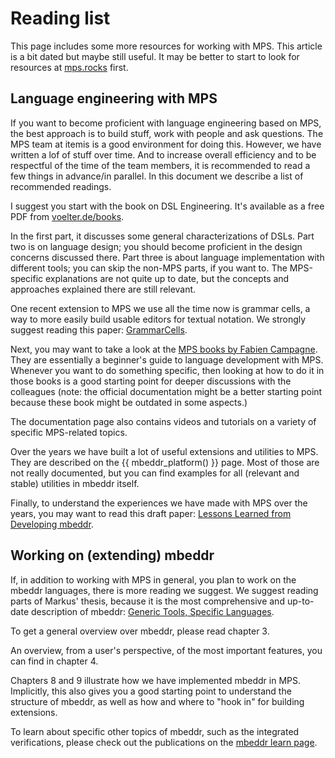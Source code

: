 # Reading list

This page includes some more resources for working with MPS. This article is a bit dated but maybe still useful.
It may be better to start to look for resources at [mps.rocks](https://mps.rocks/) first.

## Language engineering with MPS

If you want to become proficient with language engineering based on MPS, the best approach is to build stuff, work with people and ask questions. The MPS team at itemis is a good environment for doing this. However, we have written a lof of stuff over time. And to increase overall efficiency and to be respectful of the time of the team members, it is recommended to read a few things in advance/in parallel. In this document we describe a list of recommended readings.

I suggest you start with the book on DSL Engineering. It's available as a free PDF from [voelter.de/books](http://voelter.de/books/).

In the first part, it discusses some general characterizations of DSLs. Part two is on language design; you should become proficient in the design concerns discussed there. Part three is about language implementation with different tools; you can skip the non-MPS parts, if you want to. The MPS-specific explanations are not quite up to date, but the concepts and approaches explained there are still relevant.

One recent extension to MPS we use all the time now is grammar cells, a way to more easily build usable editors for textual notation. We strongly suggest reading this paper: [GrammarCells](http://voelter.de/data/pub/SLE2016-GrammarCells.pdf).

Next, you may want to take a look at the [MPS books by Fabien Campagne](http://campagnelab.org/publications/our-books/).
They are essentially a beginner's guide to language development with MPS. Whenever you want to do something specific, then looking at how to do it in those books is a good starting point for deeper discussions with the colleagues (note: the official documentation might be a better starting point because these book might be outdated in some aspects.)

The documentation page also contains videos and tutorials on a variety of specific MPS-related topics.

Over the years we have built a lot of useful extensions and utilities to MPS. They are described on the {{ mbeddr_platform() }} page. Most of those are not really documented, but you can find examples for all (relevant and stable) utilities in mbeddr itself.

Finally, to understand the experiences we have made with MPS over the years, you may want to read this draft paper: [Lessons Learned from Developing mbeddr](http://voelter.de/data/pub/BuildingMbeddr-Experiences.pdf).

## Working on (extending) mbeddr

If, in addition to working with MPS in general, you plan to work on the mbeddr languages, there is more reading we suggest. We suggest reading parts of Markus' thesis, because it is the most comprehensive and up-to-date description of mbeddr: [Generic Tools, Specific Languages](http://voelter.de/data/books/GenericToolsSpecificLanguages-1.0-web.pdf).

To get a general overview over mbeddr, please read chapter 3.

An overview, from a user's perspective, of the most important features, you can find in chapter 4.

Chapters 8 and 9 illustrate how we have implemented mbeddr in MPS. Implicitly, this also gives you a good starting point to understand the structure of mbeddr, as well as how and where to "hook in" for building extensions.

To learn about specific other topics of mbeddr, such as the integrated verifications, please check out the publications on the [mbeddr learn page](http://mbeddr.com/learn.html).